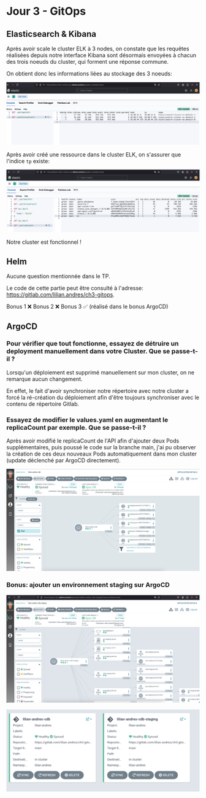 # Jour 3 - GitOps

## Elasticsearch & Kibana

Après avoir scale le cluster ELK à 3 nodes, on constate que les requêtes réalisées depuis notre interface Kibana sont désormais envoyées à chacun des trois noeuds du cluster, qui forment une réponse commune.

On obtient donc les informations liées au stockage des 3 noeuds:

![](images/elk-3-nodes.png)

Après avoir créé une ressource dans le cluster ELK, on s'assurer que l'indice `tp` existe:

![](images/elk-indices.png)

Notre cluster est fonctionnel !

## Helm

Aucune question mentionnée dans le TP.

Le code de cette partie peut être consulté à l'adresse: https://gitlab.com/lilian.andres/ch3-gitops.

Bonus 1 :x:
Bonus 2 :x:
Bonus 3 :white_check_mark: (réalisé dans le bonus ArgoCD)

## ArgoCD

### Pour vérifier que tout fonctionne, essayez de détruire un deployment manuellement dans votre Cluster. Que se passe-t-il ?

Lorsqu'un déploiement est supprimé manuellement sur mon cluster, on ne remarque aucun changement.

En effet, le fait d'avoir synchroniser notre répertoire avec notre cluster a forcé la ré-création du déploiement afin d'être toujours synchroniser avec le contenu de répertoire Gitlab.

### Essayez de modifier le values.yaml en augmentant le replicaCount par exemple. Que se passe-t-il ?

Après avoir modifié le replicaCount de l'API afin d'ajouter deux Pods supplémentaires, puis poussé le code sur la branche main,
j'ai pu observer la création de ces deux nouveaux Pods automatiquement dans mon cluster (update déclenché par ArgoCD directement).

![](images/argo-cd.png)

### Bonus: ajouter un environnement staging sur ArgoCD

![](images/staging-argo-cd.png)

![](images/dashboard-argo-cd.png)
